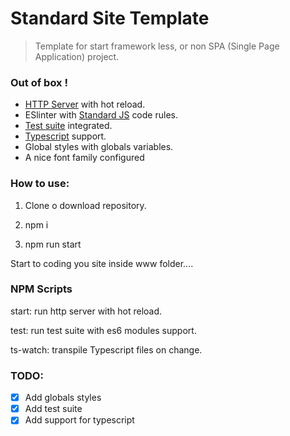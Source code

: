 # Standard Site Template

> Template for start framework less, or non SPA (Single Page Application) project.

### Out of box !

- [HTTP Server](https://github.com/lukejacksonn/servor#readme) with hot reload.
- ESlinter with [Standard JS](https://standardjs.com/readme-en.html) code rules.
- [Test suite](https://jestjs.io/) integrated.
- [Typescript](https://www.typescriptlang.org/) support.
- Global styles with globals variables.
- A nice font family configured

### How to use:

1. Clone o download repository.

2. npm i

3. npm run start

Start to coding you site inside www folder....

### NPM Scripts

start: run http server with hot reload.

test: run test suite with es6 modules support.

ts-watch: transpile Typescript files on change.

### TODO:

- [x] Add globals styles
- [x] Add test suite
- [x] Add support for typescript
